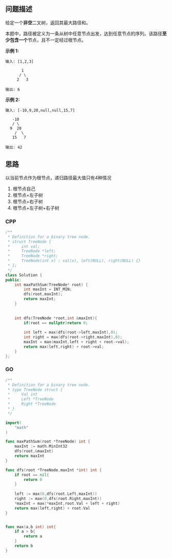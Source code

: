 ## 问题描述

给定一个**非空**二叉树，返回其最大路径和。

本题中，路径被定义为一条从树中任意节点出发，达到任意节点的序列。该路径**至少包含一个**节点，且不一定经过根节点。

**示例 1:**

```
输入: [1,2,3]

       1
      / \
     2   3

输出: 6
```

**示例 2:**

```
输入: [-10,9,20,null,null,15,7]

   -10
   / \
  9  20
    /  \
   15   7

输出: 42
```



## 思路

以当前节点作为根节点，递归路径最大值只有4种情况

1. 根节点自己
2. 根节点+左子树
3. 根节点+右子树
4. 根节点+左子树+右子树

### CPP

```cpp
/**
 * Definition for a binary tree node.
 * struct TreeNode {
 *     int val;
 *     TreeNode *left;
 *     TreeNode *right;
 *     TreeNode(int x) : val(x), left(NULL), right(NULL) {}
 * };
 */
class Solution {
public:
    int maxPathSum(TreeNode* root) {
        int maxInt = INT_MIN;
        dfs(root,maxInt);
        return maxInt;
    }
    
    
    int dfs(TreeNode *root,int &maxInt){
        if(root == nullptr)return 0;
        
        int left = max(dfs(root->left,maxInt),0);
        int right = max(dfs(root->right,maxInt),0);
        maxInt = max(maxInt,left + right + root->val);
        return max(left,right) + root->val;
    }  
};
```

### GO

```go
/**
 * Definition for a binary tree node.
 * type TreeNode struct {
 *     Val int
 *     Left *TreeNode
 *     Right *TreeNode
 * }
 */

import(
    "math"
)

func maxPathSum(root *TreeNode) int {
    maxInt := math.MinInt32
    dfs(root,&maxInt)
    return maxInt
}

func dfs(root *TreeNode,maxInt *int) int {
    if root == nil{
        return 0
    }
    
    left := max(0,dfs(root.Left,maxInt))
    right := max(0,dfs(root.Right,maxInt))
    *maxInt = max(*maxInt,root.Val + left + right)
    return max(left,right) + root.Val
}


func max(a,b int) int{
    if a > b{
        return a
    }
    return b
}
```


